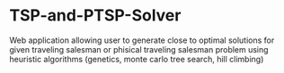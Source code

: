 # TSP-and-PTSP-Solver
Web application allowing user to generate close to optimal solutions for given traveling salesman or phisical traveling salesman problem using heuristic algorithms (genetics, monte carlo tree search, hill climbing)
